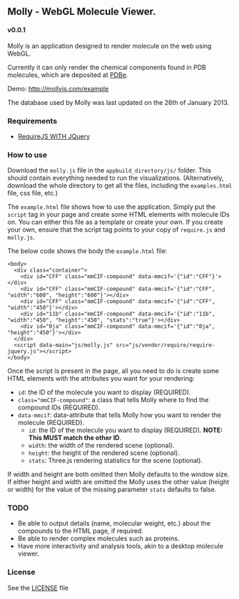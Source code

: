 ## Molly - WebGL Molecule Viewer.

#### v0.0.1

Molly is an application designed to render molecule on the web using WebGL.

Currently it can only render the chemical components found in PDB molecules, which are deposited at [PDBe](http://www.ebi.ac.uk/pdbe-srv/pdbechem/).

Demo: http://mollyjs.com/example

The database used by Molly was last updated on the 26th of January 2013.

### Requirements

- [RequireJS WITH JQuery](http://requirejs.org/docs/jquery.html)

### How to use

Download the `molly.js` file in the `appbuild_directory/js/` folder. This should contain everything needed to run the visualizations. (Alternatively, download the whole directory to get all the files, including the `examples.html` file, css file, etc.)

The `example.html` file shows how to use the application. Simply put the `script` tag in your page and create some HTML elements with molecule IDs on. You can either this file as a template or create your own. If you create your own, ensure that the script tag points to your copy of `require.js` and `molly.js`.

The below code shows the body the `example.html` file:

    <body>
      <div class="container">
        <div id="CFF" class="mmCIF-compound" data-mmcif='{"id":"CFF"}'></div>
        <div id="CFF" class="mmCIF-compound" data-mmcif='{"id":"CFF", "width":"600", "height":"600"}'></div>
        <div id="CFF" class="mmCIF-compound" data-mmcif='{"id":"CFF", "width":"450"}'></div>
        <div id="11b" class="mmCIF-compound" data-mmcif='{"id":"11b", "width":"450", "height":"450", "stats":"true"}'></div>
        <div id="0ja" class="mmCIF-compound" data-mmcif='{"id":"0ja", "height":"450"}'></div>
      </div>
      <script data-main="js/molly.js" src="js/vendor/require/require-jquery.js"></script>
    </body>

Once the script is present in the page, all you need to do is create some HTML elements with the attributes you want for your rendering:

- `id`: the ID of the molecule you want to display (REQUIRED).
- `class="mmCIF-compound"`: a class that tells Molly where to find the compound IDs (REQUIRED).
- `data-mmcif`: data-attribute that tells Molly how you want to render the molecule (REQUIRED).
  - `id`: the ID of the molecule you want to display (REQUIRED). **__NOTE: This MUST match the other ID__**.
  - `width`: the width of the rendered scene (optional).
  - `height`: the height of the rendered scene (optional).
  - `stats`: Three.js rendering statistics for the scene (optional).

If width and height are both omitted then Molly defaults to the window size.
If either height and width are omitted the Molly uses the other value (height or width) for the value of the missing parameter
`stats` defaults to false.

### TODO

- Be able to output details (name, molecular weight, etc.) about the compounds to the HTML page, if required.
- Be able to render complex molecules such as proteins.
- Have more interactivity and analysis tools, akin to a desktop molecule viewer.

### License

See the [LICENSE](https://github.com/psb/molly.js/blob/master/LICENSE.txt) file